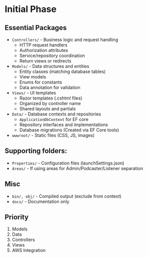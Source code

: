 # Initial Phase
## Essential Packages
- `Controllers/` - Business logic and request handling
	- HTTP request handlers
	- Authorization attributes
	- Service/repository coordination
	- Return views or redirects
- `Models/` - Data structures and entities
	- Entity classes (matching database tables)
	- View models
	- Enums for constants
	- Data annotation for validation
- `Views/` - UI templates
	- Razor templates (.cshtml files)
	- Organized by controller name
	- Shared layouts and partials
- `Data/` - Database contexts and repositories
	- `ApplicationDbContext` for EF core
	- Repository interfaces and implementations
	- Database migrations (Created via EF Core tools)
- `wwwroot/` - Static files (CSS, JS, images)

## Supporting folders:
- `Properties/` - Configuration files (launchSettings.json)
- `Areas/` - If using areas for Admin/Podcaster/Listener separation

## Misc
- `bin/, obj/` - Compiled output (exclude from context)
- `docs/` - Documentation only

## Priority
1. Models
2. Data
3. Controllers
4. Views
5. AWS Integration